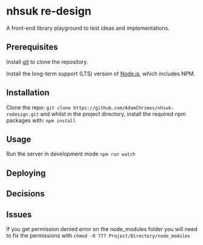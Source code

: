 # nhsuk re-design

A front-end library playground to test ideas and implementations.

## Prerequisites

Install <a href="https://git-scm.com/book/en/v2/Getting-Started-Installing-Git">git</a> to clone the repository.

Install the long-term support (LTS) version of <a href="https://nodejs.org/en/">Node.js</a>, which includes NPM.

## Installation

Clone the repo: `git clone https://github.com/AdamChrimes/nhsuk-redesign.git` and whilst in the project directory, install the required npm packages with: `npm install`

## Usage

Run the server in development mode `npm run watch` 

## Deploying

## Decisions

## Issues

If you get permission denied error on the node_modules folder you will need to fix the permissions with `chmod -R 777 Project/Directory/node_modules`

